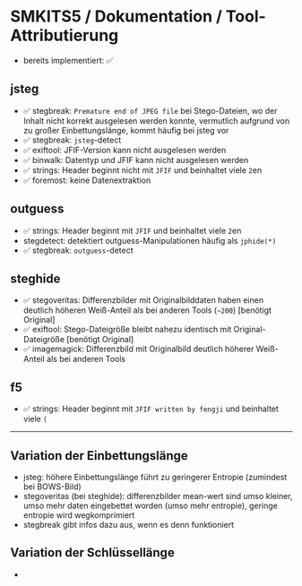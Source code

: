# SMKITS5 / Dokumentation / Tool-Attributierung
- bereits implementiert: ✅
## jsteg
- ✅ stegbreak: `Premature end of JPEG file` bei Stego-Dateien, wo der Inhalt nicht korrekt ausgelesen werden konnte, vermutlich aufgrund von zu großer Einbettungslänge, kommt häufig bei jsteg vor
- ✅ stegbreak: `jsteg`-detect
- ✅ exiftool: JFIF-Version kann nicht ausgelesen werden
- ✅ binwalk: Datentyp und JFIF kann nicht ausgelesen werden
- ✅ strings: Header beginnt nicht mit `JFIF` und beinhaltet viele `2`en
- ✅ foremost: keine Datenextraktion
## outguess
- ✅ strings: Header beginnt mit `JFIF` und beinhaltet viele `2`en
- stegdetect: detektiert outguess-Manipulationen häufig als `jphide(*)`
- ✅ stegbreak: `outguess`-detect
## steghide
- ✅ stegoveritas: Differenzbilder mit Originalbilddaten haben einen deutlich höheren Weiß-Anteil als bei anderen Tools (`~200`) [benötigt Original]
- ✅ exiftool: Stego-Dateigröße bleibt nahezu identisch mit Original-Dateigröße [benötigt Original]
- ✅ imagemagick: Differenzbild mit Originalbild deutlich höherer Weiß-Anteil als bei anderen Tools
## f5
- ✅ strings: Header beginnt mit `JFIF written by fengji` und beinhaltet viele `(`
---
## Variation der Einbettungslänge
- jsteg: höhere Einbettungslänge führt zu geringerer Entropie (zumindest bei BOWS-Bild)
- stegoveritas (bei steghide): differenzbilder mean-wert sind umso kleiner, umso mehr daten eingebettet worden (umso mehr entropie), geringe entropie wird wegkomprimiert
- stegbreak gibt infos dazu aus, wenn es denn funktioniert
## Variation der Schlüssellänge
- 
